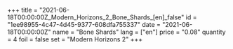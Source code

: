 +++
title = "2021-06-18T00:00:00Z_Modern_Horizons_2_Bone_Shards_[en]_false"
id = "1ee98955-4c47-4d45-9377-608dfa755337"
date = "2021-06-18T00:00:00Z"
name = "Bone Shards"
lang = ["en"]
price = "0.08"
quantity = 4
foil = false
set = "Modern Horizons 2"
+++

